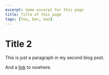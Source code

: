 ```yaml
---
excerpt: Some excerpt for this page
title: Title of this page
tags: [foo, bar, baz]
---
```


# Title 2

This is just a paragraph in my second blog post.

And a [link](http://nowhere.com) to nowhere.
